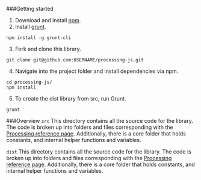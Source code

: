 ###Getting started

1. Download and install [npm](https://npmjs.org/).
2. Install [grunt](http://gruntjs.com/getting-started). 
```
npm install -g grunt-cli
```
3. Fork and clone this library. 
```
git clone git@github.com:USERNAME/processing-js.git
```
4. Navigate into the project folder and install dependencies via npm.
```
cd processing-js/
npm install
```
5. To create the dist library from src, run Grunt.
```
grunt
```

###Overview
```src``` This directory contains all the source code for the library. The code is broken up into folders and files corresponding with the [Processing reference page](processing.org/reference/). Additionally, there is a core folder that holds constants, and internal helper functions and variables.

```dist``` This directory contains all the source code for the library. The code is broken up into folders and files corresponding with the [Processing reference page](processing.org/reference/). Additionally, there is a core folder that holds constants, and internal helper functions and variables.